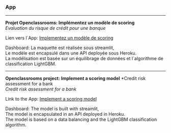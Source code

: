 ### App
****

**Projet Openclassrooms: Implémentez un modèle de scoring**  
*Evaluation du risque de crédit pour une banque*

Lien vers l´App: [Implementez un modèle de scoring](https://share.streamlit.io/narciso-oc/app/main/dashboard_streamlit.py)

Dashboard: La maquette est réalisée sous streamlit,  
Le modèle est encapsulé dans une API deployée sous Heroku.  
La modélisation est basée sur un équilibrage de données et l´algorithme de classification LightGBM.

****

**Openclassrooms project: Implement a scoring model** *Credit risk assessment for a bank  
*Credit risk assessment for a bank*

Link to the App: [Implement a scoring model](https://share.streamlit.io/narciso-oc/app/main/dashboard_streamlit.py)

Dashboard: The model is built with streamlit,  
The model is encapsulated in an API deployed in Heroku.  
The model is based on a data balancing and the LightGBM classification algorithm.
